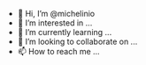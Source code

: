 - 👋 Hi, I’m @michelinio
- 👀 I’m interested in ...
- 🌱 I’m currently learning ...
- 💞️ I’m looking to collaborate on ...
- 📫 How to reach me ...

<!---
michelinio/michelinio is a ✨ special ✨ repository because its `README.md` (this file) appears on your GitHub profile.
You can click the Preview link to take a look at your changes.
--->
